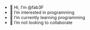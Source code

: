 - 👋 Hi, I’m @fab3F
- 👀 I’m interested in programming
- 🌱 I’m currently learning programming
- 💞️ I’m not looking to collaborate

<!---
fab3F/fab3F is a ✨ special ✨ repository because its `README.md` (this file) appears on your GitHub profile.
You can click the Preview link to take a look at your changes.
--->
